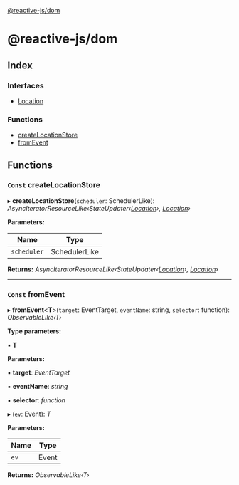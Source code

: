 [@reactive-js/dom](README.md)

# @reactive-js/dom

## Index

### Interfaces

* [Location](interfaces/location.md)

### Functions

* [createLocationStore](README.md#const-createlocationstore)
* [fromEvent](README.md#const-fromevent)

## Functions

### `Const` createLocationStore

▸ **createLocationStore**(`scheduler`: SchedulerLike): *AsyncIteratorResourceLike‹StateUpdater‹[Location](interfaces/location.md)›, [Location](interfaces/location.md)›*

**Parameters:**

Name | Type |
------ | ------ |
`scheduler` | SchedulerLike |

**Returns:** *AsyncIteratorResourceLike‹StateUpdater‹[Location](interfaces/location.md)›, [Location](interfaces/location.md)›*

___

### `Const` fromEvent

▸ **fromEvent**<**T**>(`target`: EventTarget, `eventName`: string, `selector`: function): *ObservableLike‹T›*

**Type parameters:**

▪ **T**

**Parameters:**

▪ **target**: *EventTarget*

▪ **eventName**: *string*

▪ **selector**: *function*

▸ (`ev`: Event): *T*

**Parameters:**

Name | Type |
------ | ------ |
`ev` | Event |

**Returns:** *ObservableLike‹T›*
